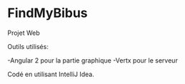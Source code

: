 # FindMyBibus
Projet Web

Outils utilisés:

-Angular 2 pour la partie graphique
-Vertx pour le serveur

Codé en utilisant IntelliJ Idea.

